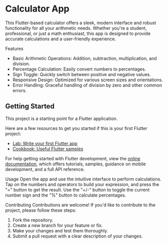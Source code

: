 # Calculator App

This Flutter-based calculator offers a sleek, modern interface and robust functionality for all your arithmetic needs. Whether you're a student, professional, or just a math enthusiast, this app is designed to provide accurate calculations and a user-friendly experience.

Features
- Basic Arithmetic Operations: Addition, subtraction, multiplication, and division.
- Percentage Calculation: Easily convert numbers to percentages.
- Sign Toggle: Quickly switch between positive and negative values.
- Responsive Design: Optimized for various screen sizes and orientations.
- Error Handling: Graceful handling of division by zero and other common errors.

## Getting Started

This project is a starting point for a Flutter application.

Here are a few resources to get you started if this is your first Flutter project:

- [Lab: Write your first Flutter app](https://docs.flutter.dev/get-started/codelab)
- [Cookbook: Useful Flutter samples](https://docs.flutter.dev/cookbook)

For help getting started with Flutter development, view the
[online documentation](https://docs.flutter.dev/), which offers tutorials,
samples, guidance on mobile development, and a full API reference.

Usage
Open the app and use the intuitive interface to perform calculations. Tap on the numbers and operators to build your expression, and press the "=" button to get the result. Use the "+/-" button to toggle the current number sign and the "%" button to calculate percentages.

Contributing
Contributions are welcome! If you'd like to contribute to the project, please follow these steps:

1. Fork the repository.
2. Create a new branch for your feature or fix.
3. Make your changes and test them thoroughly.
4. Submit a pull request with a clear description of your changes.

